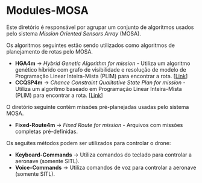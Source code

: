 # Modules-MOSA

Este diretório é responsável por agrupar um conjunto de algoritmos usados pelo sistema *Mission Oriented Sensors Array* (MOSA). 

Os algoritmos seguintes estão sendo utilizados como algoritmos de planejamento de rotas pelo MOSA.

* **HGA4m** ->  *Hybrid Genetic Algorithm for mission* - Utiliza um algoritmo genético híbrido com grafo de visibilidade e resolução de modelo de Programação Linear Inteira-Mista (PLIM) para encontrar a rota. [[Link](https://dl.acm.org/citation.cfm?id=2908919)]
* **CCQSP4m** -> *Chance Constraint Qualitative State Plan for mission* - Utiliza um algoritmo baseado em Programação Linear Inteira-Mista (PLIM) para encontrar a rota. [[Link](http://www.teses.usp.br/teses/disponiveis/55/55134/tde-05122017-083420/pt-br.php)]

O diretório seguinte contém missões pré-planejadas usadas pelo sistema MOSA.

* **Fixed-Route4m** -> *Fixed Route for mission* - Arquivos com missões completas pré-definidas. 

Os seguites métodos podem ser utilizados para controlar o drone:

* **Keyboard-Commands** -> Utiliza comandos do teclado para controlar a aeronave (somente SITL).
* **Voice-Commands** -> Utiliza comandos de voz para controlar a aeronave (somente SITL).
